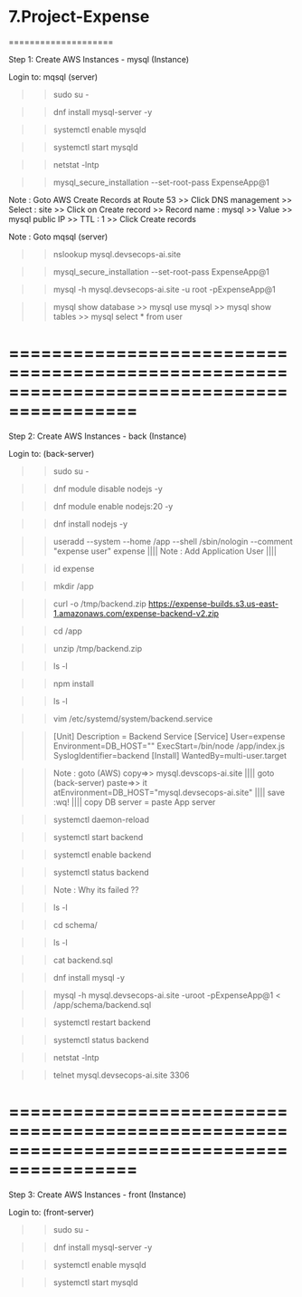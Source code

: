 # 7.Project-Expense
====================

Step 1: Create AWS Instances - mysql (Instance)

Login to: mqsql (server) 

>> sudo su -

>> dnf install mysql-server -y 

>> systemctl enable mysqld

>> systemctl start mysqld

>> netstat -lntp

>> mysql_secure_installation --set-root-pass ExpenseApp@1

Note : Goto AWS Create Records at Route 53  >> Click DNS management  >> Select : site  >>  Click on Create record >> Record name : mysql  >> Value >> mysql public IP  >> TTL : 1  >> Click Create records

Note : Goto mqsql (server) 

>> nslookup mysql.devsecops-ai.site    

>> mysql_secure_installation --set-root-pass ExpenseApp@1

>> mysql -h mysql.devsecops-ai.site -u root -pExpenseApp@1

>> mysql show database  >> mysql use mysql  >> mysql  show tables  >> mysql select * from user

==========================================================================================
==========================================================================================

Step 2: Create AWS Instances - back (Instance)

Login to: (back-server) 

>> sudo su -

>> dnf module disable nodejs -y

>> dnf module enable nodejs:20 -y

>> dnf install nodejs -y

>> useradd --system --home /app --shell /sbin/nologin --comment "expense user" expense    ||||  Note : Add Application User  ||||

>> id expense

>> mkdir /app

>> curl -o /tmp/backend.zip https://expense-builds.s3.us-east-1.amazonaws.com/expense-backend-v2.zip

>> cd /app

>> unzip /tmp/backend.zip

>> ls -l

>> npm install

>> ls -l

>> vim /etc/systemd/system/backend.service

>> [Unit] Description = Backend Service [Service] User=expense Environment=DB_HOST="<MYSQL-SERVER-IPADDRESS>" ExecStart=/bin/node /app/index.js SyslogIdentifier=backend [Install] WantedBy=multi-user.target

>> Note : goto (AWS) copy=>> mysql.devscops-ai.site  |||| goto (back-server) paste=>> it  atEnvironment=DB_HOST="mysql.devsecops-ai.site"  |||| save :wq!   |||| copy DB server = paste App server

>> systemctl daemon-reload

>> systemctl start backend

>> systemctl enable backend

>> systemctl status backend

>> Note : Why its failed ??

>> ls -l

>> cd schema/

>> ls -l

>> cat backend.sql

>> dnf install mysql -y

>> mysql -h mysql.devsecops-ai.site -uroot -pExpenseApp@1 < /app/schema/backend.sql

>> systemctl restart backend

>> systemctl status backend

>> netstat -lntp

>> telnet mysql.devsecops-ai.site 3306 

==========================================================================================
==========================================================================================

Step 3: Create AWS Instances - front (Instance)

Login to:  (front-server) 

>> sudo su -

>> dnf install mysql-server -y 

>> systemctl enable mysqld

>> systemctl start mysqld
